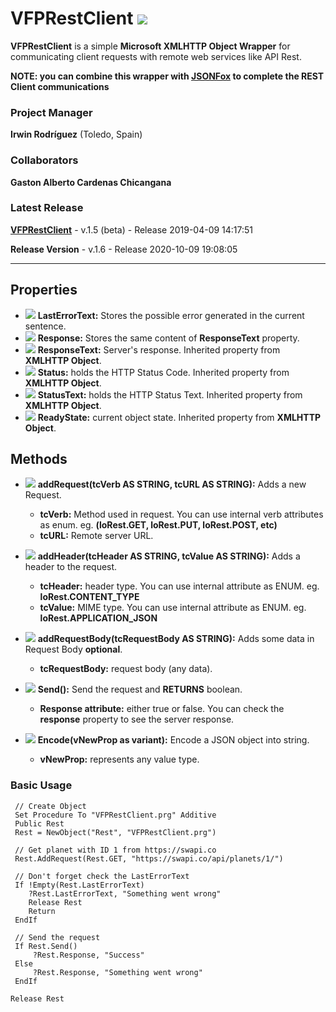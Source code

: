 # VFPRestClient ![](images/prg.gif)  

**VFPRestClient** is a simple **Microsoft XMLHTTP Object Wrapper** for communicating client requests with remote web services like API Rest.

**NOTE: you can combine this wrapper with [JSONFox](https://github.com/Irwin1985/JSONFox) to complete the REST Client communications** 
### Project Manager

**Irwin Rodríguez** (Toledo, Spain)

### Collaborators

**Gaston Alberto Cardenas Chicangana**


### Latest Release

**[VFPRestClient](/README.md)** - v.1.5 (beta) - Release 2019-04-09 14:17:51

**Release Version** - v.1.6 - Release 2020-10-09 19:08:05

<hr>

## Properties
* ![](images/prop.gif) **LastErrorText:** Stores the possible error generated in the current sentence.
* ![](images/prop.gif) **Response:** Stores the same content of **ResponseText** property.
* ![](images/prop.gif) **ResponseText:** Server's response. Inherited property from **XMLHTTP Object**.
* ![](images/prop.gif) **Status:** holds the HTTP Status Code. Inherited property from **XMLHTTP Object**.
* ![](images/prop.gif) **StatusText:** holds the HTTP Status Text. Inherited property from **XMLHTTP Object**.
* ![](images/prop.gif) **ReadyState:** current object state. Inherited property from **XMLHTTP Object**.

## Methods

* ![](images/meth.gif) **addRequest(tcVerb AS STRING, tcURL AS STRING):** Adds a new Request.
  * **tcVerb:** Method used in request. You can use internal verb attributes as enum. eg. **(loRest.GET, loRest.PUT, loRest.POST, etc)**
  * **tcURL:** Remote server URL.
  
* ![](images/meth.gif) **addHeader(tcHeader AS STRING, tcValue AS STRING):** Adds a header to the request.
  * **tcHeader:** header type. You can use internal attribute as ENUM. eg. **loRest.CONTENT_TYPE**
  * **tcValue:** MIME type. You can use internal attribute as ENUM. eg. **loRest.APPLICATION_JSON**
  
* ![](images/meth.gif) **addRequestBody(tcRequestBody AS STRING):** Adds some data in Request Body **optional**.
  * **tcRequestBody:** request body (any data).

* ![](images/meth.gif) **Send():** Send the request and **RETURNS** boolean.
  * **Response attribute:** either true or false. You can check the **response** property to see the server response.

* ![](images/meth.gif) **Encode(vNewProp as variant):** Encode a JSON object into string.
  * **vNewProp:** represents any value type.
  
### Basic Usage

```xBase
 // Create Object
 Set Procedure To "VFPRestClient.prg" Additive
 Public Rest
 Rest = NewObject("Rest", "VFPRestClient.prg")
 
 // Get planet with ID 1 from https://swapi.co
 Rest.AddRequest(Rest.GET, "https://swapi.co/api/planets/1/")
 
 // Don't forget check the LastErrorText
 If !Empty(Rest.LastErrorText) 
 	?Rest.LastErrorText, "Something went wrong"
	Release Rest
	Return
 EndIf
 
 // Send the request
 If Rest.Send()
     ?Rest.Response, "Success"
 Else
     ?Rest.Response, "Something went wrong"
 EndIf
 
Release Rest
```
